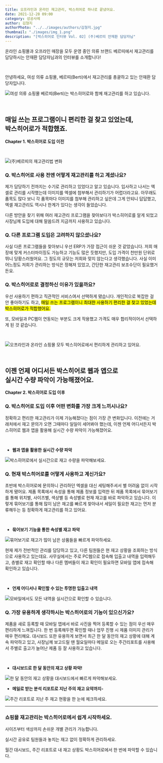 ```yaml
---
title: 오프라인과 온라인 재고관리, 박스히어로 하나로 끝냈어요.
date: 2021-12-28 09:00
category: 성공사례
author: 김형지
authorPhoto: "../../images/authors/김형지.jpg"
thumbnail: "./images/img_1.png"
description: "[박스히어로 인터뷰 Vol. 02] (주)베르띠 안재환 담당자님"
---
```


<gray-box title="[박스히어로 인터뷰 vol.02] (주)베르띠">

온라인 쇼핑몰과 오프라인 매장을 모두 운영 중인 의류 브랜드 베르띠에서 재고관리를 담당하시는 안재환 담당자님과의 인터뷰를 소개합니다!

</gray-box>

<br/>

안녕하세요, 여성 의류 쇼핑몰, 베르띠(Berti)에서 재고관리를 총괄하고 있는 안재환 담당자입니다.

![여성 의류 쇼핑몰 베르띠(Berti)는 박스히어로와 함께 재고관리를 하고 있습니다.](images/img_2.jpg)

<br/>

## 매일 쓰는 프로그램이니 편리한 걸 찾고 있었는데,<br/>박스히어로가 적합했죠.

<gray-text>**Chapter 1. 박스히어로 도입 이전**</gray-text>

<br/>

![(주)베르띠의 재고관리법 변화](images/img_3.png)

### Q. 박스히어로 사용 전엔 어떻게 재고관리를 하고 계셨나요?

제가 담당하기 전까지는 수기로 관리하고 있었다고 알고 있습니다. 입사하고 나서는 엑셀로 관리를 시작했는데 이미지를 엑셀에 첨부해서 관리하기가 어렵더라고요. 아무래도 품목도 많다 보니 각 품목마다 이미지를 첨부해 관리하고 싶은데 그게 안되니 답답했고, 엑셀 재고관리도 역시나 한계가 있다는 생각이 들었습니다.

다른 방안을 찾기 위해 여러 재고관리 프로그램을 찾아보다가 박스히어로를 알게 되었고 사장님께 도입에 대해 말씀드려 지금까지 사용하고 있습니다.

### Q. 다른 프로그램 도입은 고려하지 않으셨나요?

사실 다른 프로그램들을 찾아보니 우선 ERP가 가장 접근이 쉬운 것 같았습니다. 저희 매장에 맞게 커스터마이징도 가능하고 기능도 많은 듯했지만, 도입 가격이 천만원 단위로 뛰니 당황스러웠어요. 그 정도의 규모는 저희와 맞지 않는다고 생각했습니다. 사실 이미 어느정도 저희가 관리하는 방식은 정해져 있었고, 간단한 재고관리 보조수단이 필요했거든요.

### Q. 박스히어로로 결정하신 이유가 있을까요?

우선 사용하기 편하고 직관적인 서비스여서 선택하게 됐습니다. 개인적으로 복잡한 걸 안 좋아하기도 하고, <mark>매일 쓰는 프로그램이니 최대한 사용하기 편리한 걸 찾고 있었는데 박스히어로가 적합했어요.</mark>

또, 모바일과 PC웹이 연동되는 부분도 크게 작용했고 가격도 매우 합리적이어서 선택하게 된 것 같습니다.

<br/>

![오프라인과 온라인 쇼핑몰 모두 박스히어로에서 편리하게 관리하고 있어요.](images/img_4.jpg)

<br/>

## 이젠 언제 어디서든 박스히어로 웹과 앱으로<br/>실시간 수량 파악이 가능해졌어요.

<gray-text>**Chapter 2. 박스히어로 도입 이후**</gray-text>

### Q. 박스히어로 도입 이후 어떤 변화를 가장 크게 느끼시나요?

정확하고 편리한 재고관리가 이제 가능해졌다는 점이 가장 큰 변화입니다. 이전에는 거래처에서 재고 문의가 오면 그때마다 일일이 세어봐야 했는데, 이젠 언제 어디서든지 박스히어로 웹과 앱을 활용해 실시간 수량 파악이 가능해졌어요.

<br/>

- **웹과 앱을 활용한 실시간 수량 파악**

![박스히어로에서 실시간으로 재고 수량을 파악해보세요.](images/img_5.png)

### Q. 현재 박스히어로를 어떻게 사용하고 계신가요?

초반에 박스히어로에 문의하니 관리하던 엑셀을 대신 세팅해주셔서 별 어려움 없이 시작하게 됐어요. 제품 목록에서 속성을 통해 제품 정보를 입력한 뒤 제품 목록에서 묶어보기를 통해 위치별, 사이즈별, 색상별 등 속성별로 현재 재고를 바로 파악하고 있습니다. 이렇게 묶어보기를 통해 많이 남은 재고를 빠르게 찾아내서 세일이 필요한 재고는 먼저 분류해두는 등 정확하게 재고관리를 하고 있어요.

<br/>

- **묶어보기 기능을 통한 속성별 재고 파악**

![묶어보기로 재고가 많이 남은 상품들을 빠르게 파악하세요.](images/img_6.png)

현재 제가 전반적인 관리를 담당하고 있고, 다른 팀원들은 현 재고 상황을 조회하는 방식으로 사용하고 있는데요. 사무실에서는 주로 PC웹으로 접속해 입출고 내역을 입력해두고, 층별로 재고 확인할 때나 다른 멤버들이 재고 확인이 필요하면 모바일 앱에 접속해 확인하고 있습니다.

<br/>

- **언제 어디서나 확인할 수 있는 투명한 입출고 내역**

![모바일에서도 모든 내역을 실시간으로 확인할 수 있습니다. ](images/img_7.png)

### Q. 가장 유용하게 생각하시는 박스히어로의 기능이 있으신가요?

제품을 새로 등록할 때 모바일 앱에서 바로 사진을 찍어 등록할 수 있는 점이 우선 매우 편리하게 느껴집니다. 한 번 등록해두면 확인할 때나 업무 진행 시 제품 이미지 관리가 매우 편리해요. 대시보드 또한 유용하게 보면서 최근 한 달 동안의 재고 상황에 대해 계속 파악하고 있고, 사장님께 보고드릴 땐 월요일마다 메일로 오는 주간리포트를 사용해서 주별로 출고가 늘어난 제품 등 잘 사용하고 있습니다.

<br/>

- **대시보드로 한 달 동안의 재고 상황 파악!**

![한 달 동안의 재고 상황을 대시보드에서 빠르게 파악해보세요.](images/img_8.png)

- **메일로 받는 분석 리포트로 지난 주의 재고 요약까지-**

![주간 리포트로 지난 주 재고 현황을 한 눈에 체크하세요. ](images/img_9.png)

<hr/>

### 쇼핑몰 재고관리는 박스히어로에서 쉽게 시작하세요.

사이즈부터 색상까지 손쉬운 개별 관리가 가능합니다.

실시간 공유로 팀원들과 놓치는 재고 없이 정확하게 관리하세요.

월간 대시보드, 주간 리포트로 내 재고 상황도 박스히어로에서 한 번에 파악할 수 있습니다.
